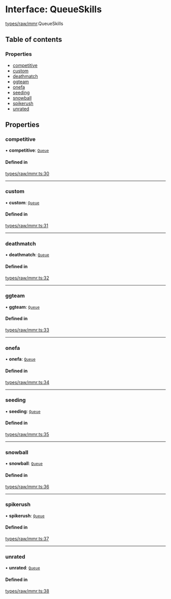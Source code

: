# Interface: QueueSkills

[types/raw/mmr](../modules/types_raw_mmr.md).QueueSkills

## Table of contents

### Properties

- [competitive](types_raw_mmr.QueueSkills.md#competitive)
- [custom](types_raw_mmr.QueueSkills.md#custom)
- [deathmatch](types_raw_mmr.QueueSkills.md#deathmatch)
- [ggteam](types_raw_mmr.QueueSkills.md#ggteam)
- [onefa](types_raw_mmr.QueueSkills.md#onefa)
- [seeding](types_raw_mmr.QueueSkills.md#seeding)
- [snowball](types_raw_mmr.QueueSkills.md#snowball)
- [spikerush](types_raw_mmr.QueueSkills.md#spikerush)
- [unrated](types_raw_mmr.QueueSkills.md#unrated)

## Properties

### competitive

• **competitive**: [`Queue`](types_raw_mmr.Queue.md)

#### Defined in

[types/raw/mmr.ts:30](https://github.com/jameslinimk/unofficial-valorant-api/blob/e0f8f42/package/src/types/raw/mmr.ts#L30)

___

### custom

• **custom**: [`Queue`](types_raw_mmr.Queue.md)

#### Defined in

[types/raw/mmr.ts:31](https://github.com/jameslinimk/unofficial-valorant-api/blob/e0f8f42/package/src/types/raw/mmr.ts#L31)

___

### deathmatch

• **deathmatch**: [`Queue`](types_raw_mmr.Queue.md)

#### Defined in

[types/raw/mmr.ts:32](https://github.com/jameslinimk/unofficial-valorant-api/blob/e0f8f42/package/src/types/raw/mmr.ts#L32)

___

### ggteam

• **ggteam**: [`Queue`](types_raw_mmr.Queue.md)

#### Defined in

[types/raw/mmr.ts:33](https://github.com/jameslinimk/unofficial-valorant-api/blob/e0f8f42/package/src/types/raw/mmr.ts#L33)

___

### onefa

• **onefa**: [`Queue`](types_raw_mmr.Queue.md)

#### Defined in

[types/raw/mmr.ts:34](https://github.com/jameslinimk/unofficial-valorant-api/blob/e0f8f42/package/src/types/raw/mmr.ts#L34)

___

### seeding

• **seeding**: [`Queue`](types_raw_mmr.Queue.md)

#### Defined in

[types/raw/mmr.ts:35](https://github.com/jameslinimk/unofficial-valorant-api/blob/e0f8f42/package/src/types/raw/mmr.ts#L35)

___

### snowball

• **snowball**: [`Queue`](types_raw_mmr.Queue.md)

#### Defined in

[types/raw/mmr.ts:36](https://github.com/jameslinimk/unofficial-valorant-api/blob/e0f8f42/package/src/types/raw/mmr.ts#L36)

___

### spikerush

• **spikerush**: [`Queue`](types_raw_mmr.Queue.md)

#### Defined in

[types/raw/mmr.ts:37](https://github.com/jameslinimk/unofficial-valorant-api/blob/e0f8f42/package/src/types/raw/mmr.ts#L37)

___

### unrated

• **unrated**: [`Queue`](types_raw_mmr.Queue.md)

#### Defined in

[types/raw/mmr.ts:38](https://github.com/jameslinimk/unofficial-valorant-api/blob/e0f8f42/package/src/types/raw/mmr.ts#L38)
